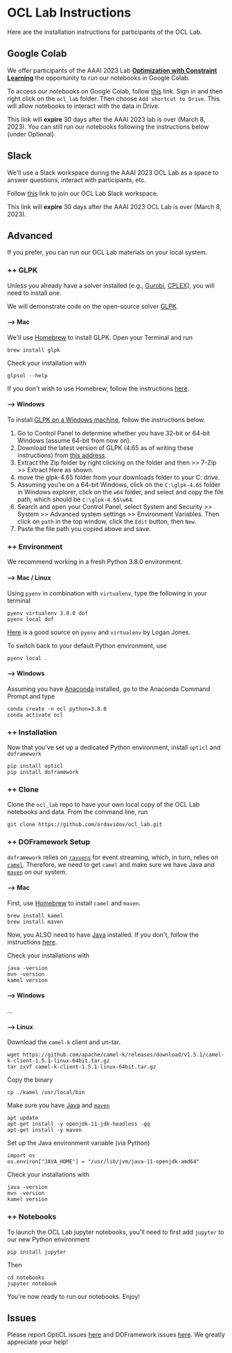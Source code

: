 # OCL Lab Instructions

Here are the installation instructions for participants of the OCL Lab.

## Google Colab

We offer participants of the AAAI 2023 Lab [**Optimization with Constraint Learning**](https://aaai.org/Conferences/AAAI-23/aaai23tutorials/) the opportunity to run our notebooks in Google Colab.

To access our notebooks on Google Colab, follow [this](https://drive.google.com/drive/folders/1J90aP5_3HuZJ1pEJWAjeeX4vrlNXSbbl?usp=share_link) link. Sign in and then right click on the `ocl_lab` folder. Then choose `Add shortcut to Drive`. This will allow notebooks to interact with the data in Drive.

This link will **expire** 30 days after the AAAI 2023 lab is over (March 8, 2023). You can still run our notebooks following the instructions below (under Optional).

## Slack

We'll use a Slack workspace during the AAAI 2023 OCL Lab as a space to answer questions, interact with participants, etc.

Follow [this](https://join.slack.com/t/ocl-lab/shared_invite/zt-1m0d7h44w-EB_MmmS7j_5_Hfa1vkGPfA) link to join our OCL Lab Slack workspace. 

This link will **expire** 30 days after the AAAI 2023 OCL Lab is over (March 8, 2023).

## Advanced

If you prefer, you can run our OCL Lab materials on your local system.

### ++ GLPK

Unless you already have a solver installed (e.g., [Gurobi](https://www.gurobi.com/), [CPLEX](https://www.ibm.com/products/ilog-cplex-optimization-studio/cplex-optimizer)), you will need to install one. 

We will demonstrate code on the open-source solver [GLPK](https://www.gnu.org/software/glpk/).

#### --> Mac

We'll use [Homebrew](https://brew.sh/) to install GLPK. Open your Terminal and run
```
brew install glpk
```
Check your installation with
```
glpsol --help
```
If you don't wish to use Homebrew, follow the instructions [here](http://arnab-deka.com/posts/2010/02/installing-glpk-on-a-mac/).

#### --> Windows

To install [GLPK on a Windows machine](h#ttps://sourceforge.net/projects/winglpk/), follow the instructions below.

1. Go to Control Panel to determine whether you have 32-bit or 64-bit Windows (assume 64-bit from now on).
2. Download the latest version of GLPK (4.65 as of writing these instructions) from [this address](https://sourceforge.net/projects/winglpk/).
3. Extract the Zip folder by right clicking on the folder and then >> 7-Zip >> Extract Here as shown.
4. move the glpk-4.65 folder from your downloads folder to your C: drive.
5. Assuming you’re on a 64-bit Windows, click on the `C:\glpk-4.65` folder in Windows explorer, click on the `w64` folder, and select and copy the file path, which should be `C:\glpk-4.65\w64`.
6. Search and open your Control Panel, select System and Security >> System >> Advanced system settings >> Environment Variables. Then click on `path` in the top window, click the `Edit` button, then `New`.
7. Paste the file path you copied above and save.

### ++ Environment

We recommend working in a fresh Python 3.8.0 environment.

#### --> Mac / Linux

Using `pyenv` in combination with `virtualenv`, type the following in your terminal
```
pyenv virtualenv 3.8.0 dof
pyenv local dof
```

[Here](https://realpython.com/intro-to-pyenv/#virtual-environments-and-pyenv "pyenv and virtualenv") is a good source on `pyenv` and `virtualenv` by Logan Jones.

To switch back to your default Python environment, use
```
pyenv local .
```

#### --> Windows

Assuming you have [Anaconda](https://www.anaconda.com/) installed, go to the Anaconda Command Prompt and type
```
conda create -n ocl python=3.8.0
conda activate ocl
```

### ++ Installation

Now that you've set up a dedicated Python environment, install `opticl` and `doframework` 
```
pip install opticl
pip install doframework
```

### ++ Clone

Clone the `ocl_lab` repo to have your own local copy of the OCL Lab notebooks and data. From the command line, run
```
git clone https://github.com/ordavidov/ocl_lab.git
```

### ++ DOFramework Setup

`doframework` relies on [`rayvens`](https://github.com/project-codeflare/rayvens) for event streaming, which, in turn, relies on [`camel`](https://github.com/apache/camel-k/releases?page=3). Therefore, we need to get `camel` and make sure we have Java and [`maven`](https://maven.apache.org/) on our system. 

#### --> Mac

First, use [Homebrew](https://brew.sh/) to install `camel` and `maven`.

```
brew install kamel
brew install maven
```

Now, you ALSO need to have [Java](https://www.oracle.com/java/technologies/downloads/) installed. If you don't, follow the instructions [here](https://docs.oracle.com/en/java/javase/19/install/overview-jdk-installation.html#GUID-8677A77F-231A-40F7-98B9-1FD0B48C346A).

Check your installations with
```
java -version
mvn -version
kamel version
```

#### --> Windows

...

#### --> Linux

Download the `camel-k` client and un-tar.
```
wget https://github.com/apache/camel-k/releases/download/v1.5.1/camel-k-client-1.5.1-linux-64bit.tar.gz
tar zxvf camel-k-client-1.5.1-linux-64bit.tar.gz
```
Copy the binary
```
cp ./kamel /usr/local/bin
```

Make sure you have [Java](https://www.oracle.com/java/technologies/downloads/) and [`maven`](https://maven.apache.org/)
```
apt update
apt-get install -y openjdk-11-jdk-headless -qq
apt-get install -y maven
```

Set up the Java environment variable (via Python)
```
import os
os.environ["JAVA_HOME"] = "/usr/lib/jvm/java-11-openjdk-amd64"
```

Check your installations with
```
java -version
mvn -version
kamel version
```

### ++ Notebooks

To launch the OCL Lab jupyter notebooks, you'll need to first add `jupyter` to our new Python environment
```
pip install jupyter
```
Then
```
cd notebooks
jupyter notebook
```
You're now ready to run our notebooks. Enjoy!

## Issues

Please report OptiCL issues [here](https://github.com/hwiberg/OptiCL/issues) and DOFramework issues [here](https://github.com/IBM/doframework). We greatly appreciate your help!

